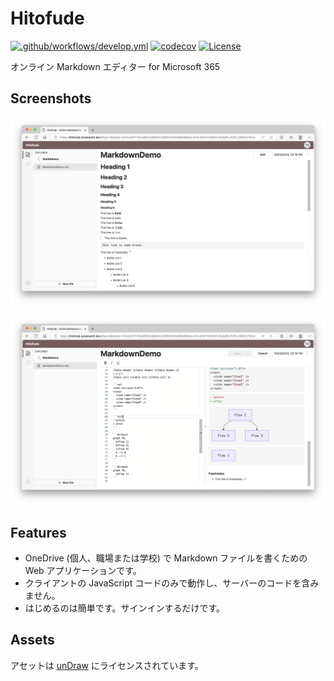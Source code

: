 # Hitofude

[![.github/workflows/develop.yml](https://github.com/karamem0/hitofude/actions/workflows/develop.yml/badge.svg)](https://github.com/karamem0/hitofude/actions/workflows/develop.yml)
[![codecov](https://codecov.io/gh/karamem0/hitofude/graph/badge.svg?token=T44FVSHRYS)](https://codecov.io/gh/karamem0/hitofude)
[![License](https://img.shields.io/github/license/karamem0/hitofude.svg)](https://github.com/karamem0/hitofude/blob/main/LICENSE)

オンライン Markdown エディター for Microsoft 365

## Screenshots

![screenshot1](/assets/screenshots/001.png)

![screenshot2](/assets/screenshots/002.png)

## Features

- OneDrive (個人、職場または学校) で Markdown ファイルを書くための Web アプリケーションです。
- クライアントの JavaScript コードのみで動作し、サーバーのコードを含みません。
- はじめるのは簡単です。サインインするだけです。

## Assets

アセットは [unDraw](https://undraw.co/illustrations) にライセンスされています。
